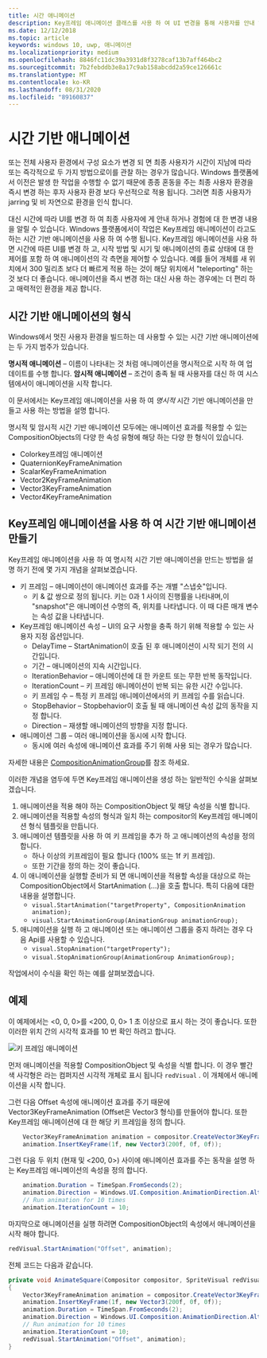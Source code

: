 ```yaml
---
title: 시간 애니메이션
description: Key프레임 애니메이션 클래스를 사용 하 여 UI 변경을 통해 사용자를 안내 하는 시간 기반 애니메이션을 만드는 방법을 알아봅니다.
ms.date: 12/12/2018
ms.topic: article
keywords: windows 10, uwp, 애니메이션
ms.localizationpriority: medium
ms.openlocfilehash: 8846fc11dc39a3931d8f3278caf13b7aff464bc2
ms.sourcegitcommit: 7b2febddb3e8a17c9ab158abcdd2a59ce126661c
ms.translationtype: MT
ms.contentlocale: ko-KR
ms.lasthandoff: 08/31/2020
ms.locfileid: "89160837"
---
```

# <a name="time-based-animations"></a>시간 기반 애니메이션

또는 전체 사용자 환경에서 구성 요소가 변경 되 면 최종 사용자가 시간이 지남에 따라 또는 즉각적으로 두 가지 방법으로이를 관찰 하는 경우가 많습니다. Windows 플랫폼에서 이전은 발생 한 작업을 수행할 수 없기 때문에 종종 혼동을 주는 최종 사용자 환경을 즉시 변경 하는 후자 사용자 환경 보다 우선적으로 적용 됩니다. 그러면 최종 사용자가 jarring 및 비 자연으로 환경을 인식 합니다.

대신 시간에 따라 UI를 변경 하 여 최종 사용자에 게 안내 하거나 경험에 대 한 변경 내용을 알릴 수 있습니다. Windows 플랫폼에서이 작업은 Key프레임 애니메이션이 라고도 하는 시간 기반 애니메이션을 사용 하 여 수행 됩니다. Key프레임 애니메이션을 사용 하면 시간에 따른 UI를 변경 하 고, 시작 방법 및 시기 및 애니메이션의 종료 상태에 대 한 제어를 포함 하 여 애니메이션의 각 측면을 제어할 수 있습니다. 예를 들어 개체를 새 위치에서 300 밀리초 보다 더 빠르게 적용 하는 것이 해당 위치에서 "teleporting" 하는 것 보다 더 좋습니다. 애니메이션을 즉시 변경 하는 대신 사용 하는 경우에는 더 편리 하 고 매력적인 환경을 제공 합니다.

## <a name="types-of-time-based-animations"></a>시간 기반 애니메이션의 형식

Windows에서 멋진 사용자 환경을 빌드하는 데 사용할 수 있는 시간 기반 애니메이션에는 두 가지 범주가 있습니다.

**명시적 애니메이션** – 이름이 나타내는 것 처럼 애니메이션을 명시적으로 시작 하 여 업데이트를 수행 합니다.
**암시적 애니메이션** – 조건이 충족 될 때 사용자를 대신 하 여 시스템에서이 애니메이션을 시작 합니다.

이 문서에서는 Key프레임 애니메이션을 사용 하 여 _명시적_ 시간 기반 애니메이션을 만들고 사용 하는 방법을 설명 합니다.

명시적 및 암시적 시간 기반 애니메이션 모두에는 애니메이션 효과를 적용할 수 있는 CompositionObjects의 다양 한 속성 유형에 해당 하는 다양 한 형식이 있습니다.

- Colorkey프레임 애니메이션
- QuaternionKeyFrameAnimation
- ScalarKeyFrameAnimation
- Vector2KeyFrameAnimation
- Vector3KeyFrameAnimation
- Vector4KeyFrameAnimation

## <a name="create-time-based-animations-with-keyframeanimations"></a>Key프레임 애니메이션을 사용 하 여 시간 기반 애니메이션 만들기

Key프레임 애니메이션을 사용 하 여 명시적 시간 기반 애니메이션을 만드는 방법을 설명 하기 전에 몇 가지 개념을 살펴보겠습니다.

- 키 프레임 – 애니메이션이 애니메이션 효과를 주는 개별 "스냅숏"입니다.
  - 키 & 값 쌍으로 정의 됩니다. 키는 0과 1 사이의 진행률을 나타내며,이 "snapshot"은 애니메이션 수명의 즉, 위치를 나타냅니다. 이 때 다른 매개 변수는 속성 값을 나타냅니다.
- Key프레임 애니메이션 속성 – UI의 요구 사항을 충족 하기 위해 적용할 수 있는 사용자 지정 옵션입니다.
  - DelayTime – StartAnimation이 호출 된 후 애니메이션이 시작 되기 전의 시간입니다.
  - 기간 – 애니메이션의 지속 시간입니다.
  - IterationBehavior – 애니메이션에 대 한 카운트 또는 무한 반복 동작입니다.
  - IterationCount – 키 프레임 애니메이션이 반복 되는 유한 시간 수입니다.
  - 키 프레임 수 – 특정 키 프레임 애니메이션에서의 키 프레임 수를 읽습니다.
  - StopBehavior – Stopbehavior이 호출 될 때 애니메이션 속성 값의 동작을 지정 합니다.
  - Direction – 재생할 애니메이션의 방향을 지정 합니다.
- 애니메이션 그룹 – 여러 애니메이션을 동시에 시작 합니다.
  - 동시에 여러 속성에 애니메이션 효과를 주기 위해 사용 되는 경우가 많습니다.

자세한 내용은 [CompositionAnimationGroup](/uwp/api/windows.ui.composition.compositionanimationgroup)를 참조 하세요.

이러한 개념을 염두에 두면 Key프레임 애니메이션을 생성 하는 일반적인 수식을 살펴보겠습니다.

1. 애니메이션을 적용 해야 하는 CompositionObject 및 해당 속성을 식별 합니다.
1. 애니메이션을 적용할 속성의 형식과 일치 하는 compositor의 Key프레임 애니메이션 형식 템플릿을 만듭니다.
1. 애니메이션 템플릿을 사용 하 여 키 프레임을 추가 하 고 애니메이션의 속성을 정의 합니다.
    - 하나 이상의 키프레임이 필요 합니다 (100% 또는 1f 키 프레임).
    - 또한 기간을 정의 하는 것이 좋습니다.
1. 이 애니메이션을 실행할 준비가 되 면 애니메이션을 적용할 속성을 대상으로 하는 CompositionObject에서 StartAnimation (...)을 호출 합니다. 특히 다음에 대한 내용을 설명합니다.
    - `visual.StartAnimation("targetProperty", CompositionAnimation animation);`
    - `visual.StartAnimationGroup(AnimationGroup animationGroup);`
1. 애니메이션을 실행 하 고 애니메이션 또는 애니메이션 그룹을 중지 하려는 경우 다음 Api를 사용할 수 있습니다.
    - `visual.StopAnimation("targetProperty");`
    - `visual.StopAnimationGroup(AnimationGroup AnimationGroup);`

작업에서이 수식을 확인 하는 예를 살펴보겠습니다.

## <a name="example"></a>예제

이 예제에서는 <0, 0, 0>를 <200, 0, 0> 1 초 이상으로 표시 하는 것이 좋습니다. 또한 이러한 위치 간의 시각적 효과를 10 번 확인 하려고 합니다.

![키 프레임 애니메이션](images/animation/animated-rectangle.gif)

먼저 애니메이션을 적용할 CompositionObject 및 속성을 식별 합니다. 이 경우 빨간색 사각형은 라는 컴퍼지션 시각적 개체로 표시 됩니다 `redVisual` . 이 개체에서 애니메이션을 시작 합니다.

그런 다음 Offset 속성에 애니메이션 효과를 주기 때문에 Vector3KeyFrameAnimation (Offset은 Vector3 형식)를 만들어야 합니다. 또한 Key프레임 애니메이션에 대 한 해당 키 프레임을 정의 합니다.

```csharp
    Vector3KeyFrameAnimation animation = compositor.CreateVector3KeyFrameAnimation();
    animation.InsertKeyFrame(1f, new Vector3(200f, 0f, 0f));
```

그런 다음 두 위치 (현재 및 <200, 0>) 사이에 애니메이션 효과를 주는 동작을 설명 하는 Key프레임 애니메이션의 속성을 정의 합니다.

```csharp
    animation.Duration = TimeSpan.FromSeconds(2);
    animation.Direction = Windows.UI.Composition.AnimationDirection.Alternate;
    // Run animation for 10 times
    animation.IterationCount = 10;
```

마지막으로 애니메이션을 실행 하려면 CompositionObject의 속성에서 애니메이션을 시작 해야 합니다.

```csharp
redVisual.StartAnimation("Offset", animation);
```

전체 코드는 다음과 같습니다.

```csharp
private void AnimateSquare(Compositor compositor, SpriteVisual redVisual)
{ 
    Vector3KeyFrameAnimation animation = compositor.CreateVector3KeyFrameAnimation();
    animation.InsertKeyFrame(1f, new Vector3(200f, 0f, 0f));
    animation.Duration = TimeSpan.FromSeconds(2);
    animation.Direction = Windows.UI.Composition.AnimationDirection.Alternate;
    // Run animation for 10 times
    animation.IterationCount = 10;
    redVisual.StartAnimation("Offset", animation);
} 
```